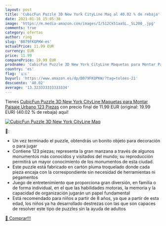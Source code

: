 ```yaml
---
layout: post
title: 'CubicFun Puzzle 3D New York CityLine Maq al 40.02 % de rebaja'
date: 2021-01-16 15:05:38
image: 'https://m.media-amazon.com/images/I/512Ck51aaSL._SL200_.jpg'
comments: true
category: ofertas
author: ring
slug: 'B079FKQPKW-es'
actualPrice: 11.99 EUR
currency: EUR
price: 11.99
comparePrice: 19.99 EUR
prodname: 'CubicFun Puzzle 3D New York CityLine Maquetas para Montar Paisaje Urbano  123 Piezas'
country: 'es'
flag: '🇪🇸'
buyurl: 'https://www.amazon.es/dp/B079FKQPKW/?tag=tolees-21'
descuento: '40.02'
average: '13.323333333333334'
---
```


Tienes [CubicFun Puzzle 3D New York CityLine Maquetas para Montar Paisaje Urbano  123 Piezas](https://www.amazon.es/dp/B079FKQPKW/?tag=tolees-21) con precio final de  11.99 EUR (original: 19.99 EUR) (40.02 %  de rebaja) aqui!

[![CubicFun Puzzle 3D New York CityLine Maq](https://m.media-amazon.com/images/I/512Ck51aaSL._SL200_.jpg)](https://www.amazon.es/dp/B079FKQPKW/?tag=tolees-21)

🔎:

- Un vez terminado el puzzle, obtendrás un bonito objeto para decoración o para jugar
- Contiene 123 piezas; representa la gran manzana a través de algunos monumentos más conocidos y visitados del mundo; su reproducción permitirá un mayor conocimiento de los monumentos de esta ciudad.
- Este puzzle está fabricado en cartón pluma troquelado donde cada pieza encaja con la correspondiente sin necesidad de herramientas ni pegamentos
- Juego de entretenimiento que proporciona gran diversión, en familia o de forma individual, en el que las habilidades motoras, la memoria y la capacidad de organización jugarán un papel fundamental
- Está recomendado para niños a partir de 8 años, ya que a partir de esta edad, los niños ya ha desarrollado destrezas con las que son capaces de resolver este tipo de puzzles sin la ayuda de adultos

[🛒 Comprar!!!](https://www.amazon.es/dp/B079FKQPKW/?tag=tolees-21)

